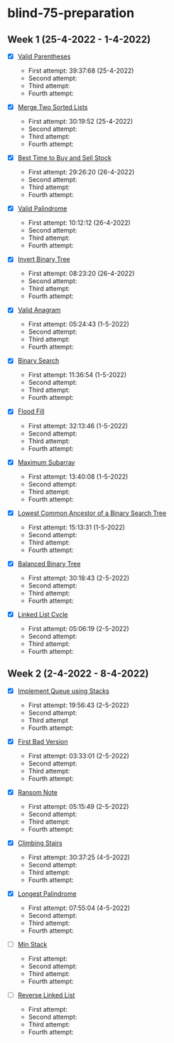 # blind-75-preparation

## Week 1 (25-4-2022 - 1-4-2022)

- [x] [Valid Parentheses](https://leetcode.com/problems/valid-parentheses/)
  - First attempt: 39:37:68 (25-4-2022)
  - Second attempt:
  - Third attempt:
  - Fourth attempt:
  
- [x] [Merge Two Sorted Lists](https://leetcode.com/problems/merge-two-sorted-lists/)
  - First attempt: 30:19:52 (25-4-2022)
  - Second attempt:
  - Third attempt:
  - Fourth attempt:
  
- [x] [Best Time to Buy and Sell Stock](https://leetcode.com/problems/best-time-to-buy-and-sell-stock/)
  - First attempt: 29:26:20 (26-4-2022)
  - Second attempt:
  - Third attempt:
  - Fourth attempt:

- [x] [Valid Palindrome](https://leetcode.com/problems/valid-palindrome/)
  - First attempt: 10:12:12 (26-4-2022)
  - Second attempt:
  - Third attempt:
  - Fourth attempt:

- [x] [Invert Binary Tree](https://leetcode.com/problems/invert-binary-tree/)
  - First attempt: 08:23:20 (26-4-2022)
  - Second attempt:
  - Third attempt:
  - Fourth attempt:

- [x] [Valid Anagram](https://leetcode.com/problems/valid-anagram/)
  - First attempt: 05:24:43 (1-5-2022)
  - Second attempt:
  - Third attempt:
  - Fourth attempt:

- [x] [Binary Search](https://leetcode.com/problems/binary-search/)
  - First attempt: 11:36:54 (1-5-2022)
  - Second attempt:
  - Third attempt:
  - Fourth attempt:

- [x] [Flood Fill](https://leetcode.com/problems/flood-fill/)
  - First attempt: 32:13:46 (1-5-2022)
  - Second attempt:
  - Third attempt:
  - Fourth attempt:

- [x] [Maximum Subarray](https://leetcode.com/problems/maximum-subarray/)
  - First attempt: 13:40:08 (1-5-2022)
  - Second attempt:
  - Third attempt:
  - Fourth attempt:

- [x] [Lowest Common Ancestor of a Binary Search Tree](https://leetcode.com/problems/lowest-common-ancestor-of-a-binary-search-tree/)
  - First attempt: 15:13:31 (1-5-2022)
  - Second attempt:
  - Third attempt:
  - Fourth attempt:

- [x] [Balanced Binary Tree](https://leetcode.com/problems/balanced-binary-tree/)
  - First attempt: 30:18:43 (2-5-2022)
  - Second attempt:
  - Third attempt:
  - Fourth attempt:

- [x] [Linked List Cycle](https://leetcode.com/problems/linked-list-cycle/)
  - First attempt: 05:06:19 (2-5-2022)
  - Second attempt:
  - Third attempt:
  - Fourth attempt:

## Week 2 (2-4-2022 - 8-4-2022)

- [x] [Implement Queue using Stacks](https://leetcode.com/problems/implement-queue-using-stacks/)
  - First attempt: 19:56:43 (2-5-2022)
  - Second attempt:
  - Third attempt
  - Fourth attempt:

- [x] [First Bad Version](https://leetcode.com/problems/first-bad-version/)
  - First attempt: 03:33:01 (2-5-2022)
  - Second attempt:
  - Third attempt:
  - Fourth attempt:

- [x] [Ransom Note](https://leetcode.com/problems/ransom-note/)
  - First attempt: 05:15:49 (2-5-2022)
  - Second attempt:
  - Third attempt:
  - Fourth attempt:

- [x] [Climbing Stairs](https://leetcode.com/problems/climbing-stairs/)
  - First attempt: 30:37:25 (4-5-2022)
  - Second attempt:
  - Third attempt:
  - Fourth attempt:

- [x] [Longest Palindrome](https://leetcode.com/problems/longest-palindrome/)
  - First attempt: 07:55:04 (4-5-2022)
  - Second attempt:
  - Third attempt:
  - Fourth attempt:

- [ ] [Min Stack](https://leetcode.com/problems/min-stack/)
  - First attempt: 
  - Second attempt:
  - Third attempt:
  - Fourth attempt:


- [ ] [Reverse Linked List](https://leetcode.com/problems/reverse-linked-list/)
  - First attempt: 
  - Second attempt:
  - Third attempt:
  - Fourth attempt:




